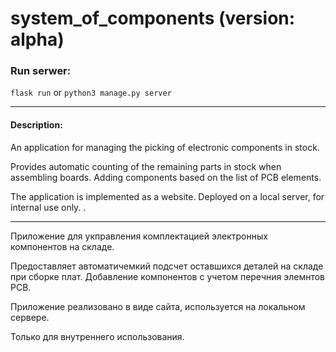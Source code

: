 # system_of_components (version: alpha)

### Run serwer:

`flask run` or
`python3 manage.py server`

_____________________________________________________________________________
#### Description:


An application for managing the picking of electronic components in stock.

Provides automatic counting of the remaining parts in stock when assembling boards.
Adding components based on the list of PCB elements.

The application is implemented as a website. Deployed on a local server, for internal use only. 
. 

__________
Приложение для укправления комплектацией электронных компонентов на складе.

Предоставляет автоматичемкий подсчет оставшихся деталей на складе при сборке плат.
Добавление компонентов с учетом перечния элемнтов PCB.


Приложение реализовано в виде сайта, используется на локальном сервере. 

Только для внутреннего использования.
